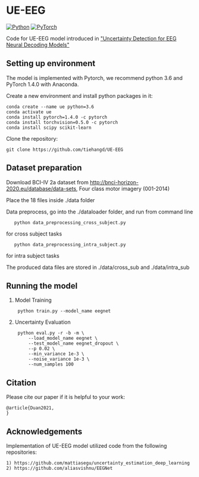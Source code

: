 
# UE-EEG

[![Python](https://img.shields.io/badge/python-3.6-blue.svg)](https://www.python.org/)
[![PyTorch](https://img.shields.io/badge/pytorch-1.4.0-%237732a8)](https://pytorch.org/get-started/previous-versions/)


Code for UE-EEG model introduced in ["Uncertainty Detection for EEG Neural Decoding Models"]()

## Setting up environment

The model is implemented with Pytorch, we recommend python 3.6 and PyTorch 1.4.0 with Anaconda.
    
Create a new environment and install python packages in it:

    conda create --name ue python=3.6
    conda activate ue
    conda install pytorch=1.4.0 -c pytorch
    conda install torchvision=0.5.0 -c pytorch
    conda install scipy scikit-learn

Clone the repository:
   
    git clone https://github.com/tiehangd/UE-EEG

## Dataset preparation

   Download BCI-IV 2a dataset from http://bnci-horizon-2020.eu/database/data-sets, Four class motor imagery (001-2014)
   
   Place the 18 files inside ./data folder
   
   Data preprocess, go into the ./dataloader folder, and run from command line
   
       python data_preprocessing_cross_subject.py
   
   for cross subject tasks
   
       python data_preprocessing_intra_subject.py
   
   for intra subject tasks
   
   The produced data files are stored in ./data/cross_sub and ./data/intra_sub

## Running the model

1) Model Training
    
        python train.py --model_name eegnet

2) Uncertainty Evaluation
    
        python eval.py -r -b -m \
            --load_model_name eegnet \
            --test_model_name eegnet_dropout \
            --p 0.02 \
            --min_variance 1e-3 \
            --noise_variance 1e-3 \
            --num_samples 100


## Citation

Please cite our paper if it is helpful to your work:
```
@article{Duan2021,
}
```


## Acknowledgements

  Implementation of UE-EEG model utilized code from the following repositories:
    
    1) https://github.com/mattiasegu/uncertainty_estimation_deep_learning
    2) https://github.com/aliasvishnu/EEGNet



